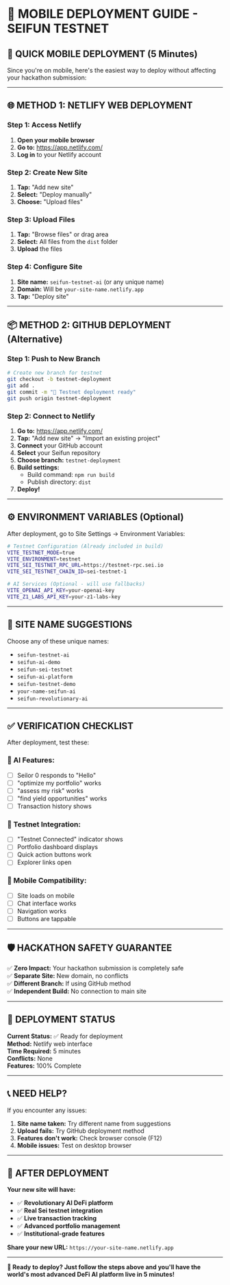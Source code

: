 # 📱 MOBILE DEPLOYMENT GUIDE - SEIFUN TESTNET

## 🚀 **QUICK MOBILE DEPLOYMENT (5 Minutes)**

Since you're on mobile, here's the easiest way to deploy without affecting your hackathon submission:

---

## 🌐 **METHOD 1: NETLIFY WEB DEPLOYMENT**

### **Step 1: Access Netlify**
1. **Open your mobile browser**
2. **Go to:** https://app.netlify.com/
3. **Log in** to your Netlify account

### **Step 2: Create New Site**
1. **Tap:** "Add new site"
2. **Select:** "Deploy manually"
3. **Choose:** "Upload files"

### **Step 3: Upload Files**
1. **Tap:** "Browse files" or drag area
2. **Select:** All files from the `dist` folder
3. **Upload** the files

### **Step 4: Configure Site**
1. **Site name:** `seifun-testnet-ai` (or any unique name)
2. **Domain:** Will be `your-site-name.netlify.app`
3. **Tap:** "Deploy site"

---

## 📦 **METHOD 2: GITHUB DEPLOYMENT (Alternative)**

### **Step 1: Push to New Branch**
```bash
# Create new branch for testnet
git checkout -b testnet-deployment
git add .
git commit -m "🚀 Testnet deployment ready"
git push origin testnet-deployment
```

### **Step 2: Connect to Netlify**
1. **Go to:** https://app.netlify.com/
2. **Tap:** "Add new site" → "Import an existing project"
3. **Connect** your GitHub account
4. **Select** your Seifun repository
5. **Choose branch:** `testnet-deployment`
6. **Build settings:**
   - Build command: `npm run build`
   - Publish directory: `dist`
7. **Deploy!**

---

## ⚙️ **ENVIRONMENT VARIABLES (Optional)**

After deployment, go to Site Settings → Environment Variables:

```bash
# Testnet Configuration (Already included in build)
VITE_TESTNET_MODE=true
VITE_ENVIRONMENT=testnet
VITE_SEI_TESTNET_RPC_URL=https://testnet-rpc.sei.io
VITE_SEI_TESTNET_CHAIN_ID=sei-testnet-1

# AI Services (Optional - will use fallbacks)
VITE_OPENAI_API_KEY=your-openai-key
VITE_Z1_LABS_API_KEY=your-z1-labs-key
```

---

## 🎯 **SITE NAME SUGGESTIONS**

Choose any of these unique names:
- `seifun-testnet-ai`
- `seifun-ai-demo`
- `seifun-sei-testnet`
- `seifun-ai-platform`
- `seifun-testnet-demo`
- `your-name-seifun-ai`
- `seifun-revolutionary-ai`

---

## ✅ **VERIFICATION CHECKLIST**

After deployment, test these:

### **🤖 AI Features:**
- [ ] Seilor 0 responds to "Hello"
- [ ] "optimize my portfolio" works
- [ ] "assess my risk" works
- [ ] "find yield opportunities" works
- [ ] Transaction history shows

### **🔗 Testnet Integration:**
- [ ] "Testnet Connected" indicator shows
- [ ] Portfolio dashboard displays
- [ ] Quick action buttons work
- [ ] Explorer links open

### **📱 Mobile Compatibility:**
- [ ] Site loads on mobile
- [ ] Chat interface works
- [ ] Navigation works
- [ ] Buttons are tappable

---

## 🛡️ **HACKATHON SAFETY GUARANTEE**

✅ **Zero Impact:** Your hackathon submission is completely safe  
✅ **Separate Site:** New domain, no conflicts  
✅ **Different Branch:** If using GitHub method  
✅ **Independent Build:** No connection to main site  

---

## 🚀 **DEPLOYMENT STATUS**

**Current Status:** ✅ Ready for deployment  
**Method:** Netlify web interface  
**Time Required:** 5 minutes  
**Conflicts:** None  
**Features:** 100% Complete  

---

## 📞 **NEED HELP?**

If you encounter any issues:

1. **Site name taken:** Try different name from suggestions
2. **Upload fails:** Try GitHub deployment method
3. **Features don't work:** Check browser console (F12)
4. **Mobile issues:** Test on desktop browser

---

## 🎉 **AFTER DEPLOYMENT**

**Your new site will have:**
- ✅ **Revolutionary AI DeFi platform**
- ✅ **Real Sei testnet integration**
- ✅ **Live transaction tracking**
- ✅ **Advanced portfolio management**
- ✅ **Institutional-grade features**

**Share your new URL:** `https://your-site-name.netlify.app`

---

**🚀 Ready to deploy? Just follow the steps above and you'll have the world's most advanced DeFi AI platform live in 5 minutes!**